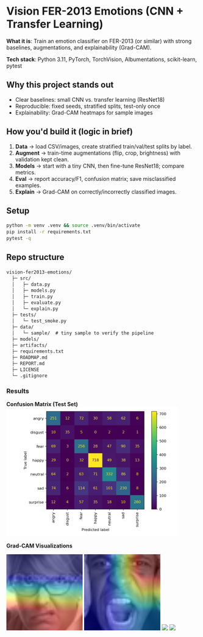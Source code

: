 # Vision FER-2013 Emotions (CNN + Transfer Learning)

**What it is**: Train an emotion classifier on FER-2013 (or similar) with strong baselines,
augmentations, and explainability (Grad-CAM).

**Tech stack**: Python 3.11, PyTorch, TorchVision, Albumentations, scikit-learn, pytest

## Why this project stands out
- Clear baselines: small CNN vs. transfer learning (ResNet18)
- Reproducible: fixed seeds, stratified splits, test-only once
- Explainability: Grad-CAM heatmaps for sample images

## How you'd build it (logic in brief)
1. **Data** → load CSV/images, create stratified train/val/test splits by label.
2. **Augment** → train-time augmentations (flip, crop, brightness) with validation kept clean.
3. **Models** → start with a tiny CNN, then fine-tune ResNet18; compare metrics.
4. **Eval** → report accuracy/F1, confusion matrix; save misclassified examples.
5. **Explain** → Grad-CAM on correctly/incorrectly classified images.

## Setup
```bash
python -m venv .venv && source .venv/bin/activate
pip install -r requirements.txt
pytest -q
```

## Repo structure
```
vision-fer2013-emotions/
  ├─ src/
  │   ├─ data.py
  │   ├─ models.py
  │   ├─ train.py
  │   ├─ evaluate.py
  │   └─ explain.py
  ├─ tests/
  │   └─ test_smoke.py
  ├─ data/
  │   └─ sample/  # tiny sample to verify the pipeline
  ├─ models/
  ├─ artifacts/
  ├─ requirements.txt
  ├─ ROADMAP.md
  ├─ REPORT.md
  ├─ LICENSE
  └─ .gitignore

```
### Results

**Confusion Matrix (Test Set)**  
<img src="docs/assets/confusion_matrix_test.png" width="450"/>

**Grad-CAM Visualizations**  
<p float="left">
  <img src="docs/assets/sample_0_true-angry_pred-fear.png" width="200"/>
  <img src="docs/assets/sample_1_true-angry_pred-angry.png" width="200"/>
  <img src="docs/assets/sample_2_true-angry_pred-happy.png" width="200"/>
  <img src="docs/assets/sample_4_true-angry_pred-happy.png" width="200"/>
</p>